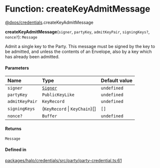 # Function: createKeyAdmitMessage

[@dxos/credentials](../modules/dxos_credentials.md).createKeyAdmitMessage

**createKeyAdmitMessage**(`signer`, `partyKey`, `admitKeyPair`, `signingKeys?`, `nonce?`): `Message`

Admit a single key to the Party.
This message must be signed by the key to be admitted, and unless the contents
of an Envelope, also by a key which has already been admitted.

#### Parameters

| Name | Type | Default value |
| :------ | :------ | :------ |
| `signer` | [`Signer`](../interfaces/dxos_credentials.Signer.md) | `undefined` |
| `partyKey` | `PublicKeyLike` | `undefined` |
| `admitKeyPair` | `KeyRecord` | `undefined` |
| `signingKeys` | (`KeyRecord` \| `KeyChain`)[] | `[]` |
| `nonce?` | `Buffer` | `undefined` |

#### Returns

`Message`

#### Defined in

[packages/halo/credentials/src/party/party-credential.ts:61](https://github.com/dxos/dxos/blob/main/packages/halo/credentials/src/party/party-credential.ts#L61)
